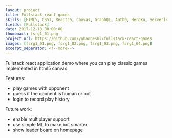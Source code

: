 ```yaml
---
layout: project
title: Fullstack react games
skills: [HTML5, CSS3, ReactJS, Canvas, GraphQL, Auth0, Heroku, Serverless]
fields: [Fullstack]
date: 2017-12-18 00:00:00
thumbnail: fsrg1_01.png
project_url: https://github.com/yohanneshl/fullstack-react-games
images: [fsrg1_01.png, fsrg1_02.png, fsrg1_03.png, fsrg1_04.png]
excerpt_separator: <!--more-->
---
```


Fullstack react application demo where you can play classic games implemented in html5 canvas.
<!--more-->
Features:
* play games with opponent
* guess if the oponent is human or bot
* login to record play history

Future work:
* enable multiplayer support
* use simple ML to make bot smarter
* show leader board on homepage



